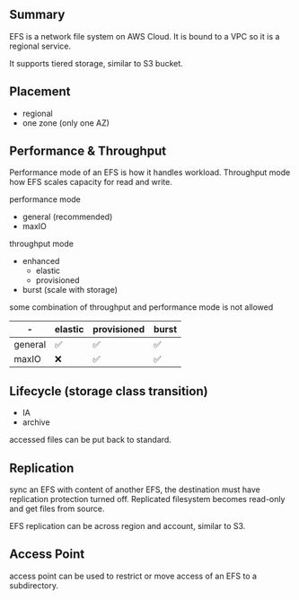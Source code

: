 ## Summary

EFS is a network file system on AWS Cloud. It is bound to a VPC so it is a regional service.

It supports tiered storage, similar to S3 bucket.

## Placement

- regional
- one zone (only one AZ)

## Performance & Throughput

Performance mode of an EFS is how it handles workload.
Throughput mode how EFS scales capacity for read and write.

performance mode
- general (recommended)
- maxIO

throughput mode
- enhanced
  - elastic
  - provisioned
- burst (scale with storage)

some combination of throughput and performance mode is not allowed

| -       | elastic | provisioned | burst |
|---------|---------|-------------|-------|
| general | ✅       | ✅           | ✅     |
| maxIO   | ❌       | ✅           | ✅     |

## Lifecycle (storage class transition)

- IA
- archive

accessed files can be put back to standard.

## Replication

sync an EFS with content of another EFS, the destination must have replication protection turned off.
Replicated filesystem becomes read-only and get files from source.

EFS replication can be across region and account, similar to S3.

## Access Point

access point can be used to restrict or move access of an EFS to a subdirectory.
